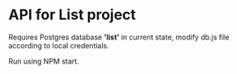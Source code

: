 # API for List project

Requires Postgres database **'list'** in current state, modify db.js file according to local credentials.

Run using NPM start.
